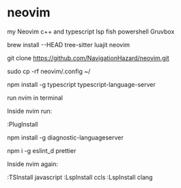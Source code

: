 # neovim
my Neovim  c++ and typescript lsp fish powershell Gruvbox

brew install --HEAD tree-sitter luajit neovim

git clone https://github.com/NavigationHazard/neovim.git 

sudo cp -rf neovim/.config ~/

npm install -g typescript typescript-language-server


run nvim in terminal

Inside nvim run:

  :PlugInstall 
  


npm install -g diagnostic-languageserver

npm i -g eslint_d prettier

Inside nvim again:

  :TSInstall javascript
  :LspInstall ccls 
  :LspInstall clang
